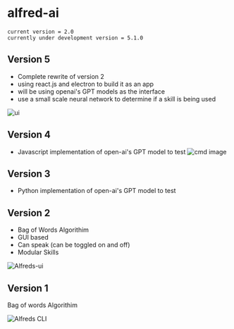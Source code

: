 # alfred-ai

```
current version = 2.0
currently under development version = 5.1.0
```
## Version 5
* Complete rewrite of version 2
* using react.js and electron to build it as an app
* will be using openai's GPT models as the interface
* use a small scale neural network to determine if a skill is being used

![ui](https://portfolio.blueberrypi.studio/media/Screenshot%202023-05-12%20211313.png)

## Version 4
* Javascript implementation of open-ai's GPT model to test
![cmd image](https://portfolio.blueberrypi.studio/media/Screenshot%202023-05-08%20155005_xZyywXp.png)

## Version 3
* Python implementation of open-ai's GPT model to test

## Version 2
* Bag of Words Algorithim
* GUI based
* Can speak (can be toggled on and off)
* Modular Skills


![Alfreds-ui](https://portfolio.blueberrypi.studio/media/alfred-ui.png)


## Version 1
Bag of words Algorithim

![Alfreds CLI](https://portfolio.blueberrypi.studio/media/images/alfredv1.png)



